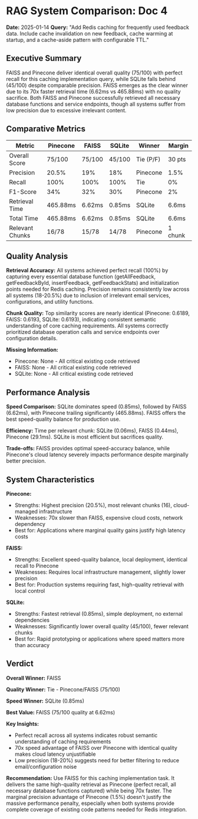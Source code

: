 # RAG System Comparison: Doc 4
**Date:** 2025-01-14
**Query:** "Add Redis caching for frequently used feedback data. Include cache invalidation on new feedback, cache warming at startup, and a cache-aside pattern with configurable TTL."

## Executive Summary
FAISS and Pinecone deliver identical overall quality (75/100) with perfect recall for this caching implementation query, while SQLite falls behind (45/100) despite comparable precision. FAISS emerges as the clear winner due to its 70x faster retrieval time (6.62ms vs 465.88ms) with no quality sacrifice. Both FAISS and Pinecone successfully retrieved all necessary database functions and service endpoints, though all systems suffer from low precision due to excessive irrelevant content.

## Comparative Metrics

| Metric | Pinecone | FAISS | SQLite | Winner | Margin |
|--------|----------|-------|--------|--------|---------|
| Overall Score | 75/100 | 75/100 | 45/100 | Tie (P/F) | 30 pts |
| Precision | 20.5% | 19% | 18% | Pinecone | 1.5% |
| Recall | 100% | 100% | 100% | Tie | 0% |
| F1-Score | 34% | 32% | 30% | Pinecone | 2% |
| Retrieval Time | 465.88ms | 6.62ms | 0.85ms | SQLite | 6.6ms |
| Total Time | 465.88ms | 6.62ms | 0.85ms | SQLite | 6.6ms |
| Relevant Chunks | 16/78 | 15/78 | 14/78 | Pinecone | 1 chunk |

## Quality Analysis

**Retrieval Accuracy:** All systems achieved perfect recall (100%) by capturing every essential database function (getAllFeedback, getFeedbackById, insertFeedback, getFeedbackStats) and initialization points needed for Redis caching. Precision remains consistently low across all systems (18-20.5%) due to inclusion of irrelevant email services, configurations, and utility functions.

**Chunk Quality:** Top similarity scores are nearly identical (Pinecone: 0.6189, FAISS: 0.6193, SQLite: 0.6193), indicating consistent semantic understanding of core caching requirements. All systems correctly prioritized database operation calls and service endpoints over configuration details.

**Missing Information:**
- Pinecone: None - All critical existing code retrieved
- FAISS: None - All critical existing code retrieved  
- SQLite: None - All critical existing code retrieved

## Performance Analysis

**Speed Comparison:** SQLite dominates speed (0.85ms), followed by FAISS (6.62ms), with Pinecone trailing significantly (465.88ms). FAISS offers the best speed-quality balance for production use.

**Efficiency:** Time per relevant chunk: SQLite (0.06ms), FAISS (0.44ms), Pinecone (29.1ms). SQLite is most efficient but sacrifices quality.

**Trade-offs:** FAISS provides optimal speed-accuracy balance, while Pinecone's cloud latency severely impacts performance despite marginally better precision.

## System Characteristics

**Pinecone:**
- Strengths: Highest precision (20.5%), most relevant chunks (16), cloud-managed infrastructure
- Weaknesses: 70x slower than FAISS, expensive cloud costs, network dependency
- Best for: Applications where marginal quality gains justify high latency costs

**FAISS:**
- Strengths: Excellent speed-quality balance, local deployment, identical recall to Pinecone
- Weaknesses: Requires local infrastructure management, slightly lower precision
- Best for: Production systems requiring fast, high-quality retrieval with local control

**SQLite:**
- Strengths: Fastest retrieval (0.85ms), simple deployment, no external dependencies
- Weaknesses: Significantly lower overall quality (45/100), fewer relevant chunks
- Best for: Rapid prototyping or applications where speed matters more than accuracy

## Verdict

**Overall Winner:** FAISS

**Quality Winner:** Tie - Pinecone/FAISS (75/100)

**Speed Winner:** SQLite (0.85ms)

**Best Value:** FAISS (75/100 quality at 6.62ms)

**Key Insights:**
- Perfect recall across all systems indicates robust semantic understanding of caching requirements
- 70x speed advantage of FAISS over Pinecone with identical quality makes cloud latency unjustifiable
- Low precision (18-20%) suggests need for better filtering to reduce email/configuration noise

**Recommendation:** Use FAISS for this caching implementation task. It delivers the same high-quality retrieval as Pinecone (perfect recall, all necessary database functions captured) while being 70x faster. The marginal precision advantage of Pinecone (1.5%) doesn't justify the massive performance penalty, especially when both systems provide complete coverage of existing code patterns needed for Redis integration.